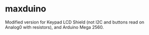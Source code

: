 
# maxduino

Modified version for Keypad LCD Shield (not I2C and buttons read on Analog0 with resistors), and Arduino Mega 2560.
